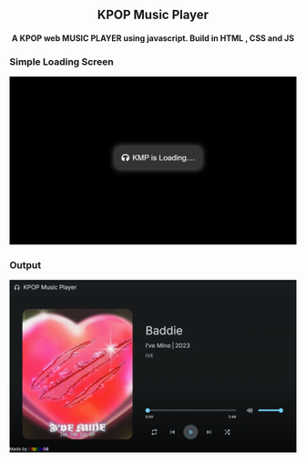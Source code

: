 <h2 align="center">KPOP Music Player</h2>

<h4 align="center">A KPOP web MUSIC PLAYER using javascript. Build in HTML , CSS and JS</h4>

### Simple Loading Screen

![KPOP Music Player Loading](./images/example1.png "MusicPlayerLoading Example")


### Output
![KPOP Music Player](./images/example2.png "MusicPlayer Example")
